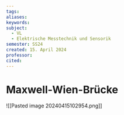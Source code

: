 ```yaml
---
tags:
aliases:
keywords:
subject:
  - VL
  - Elektrische Messtechnik und Sensorik
semester: SS24
created: 15. April 2024
professor:
cited:
---
```

 

# Maxwell-Wien-Brücke

![[Pasted image 20240415102954.png]]

